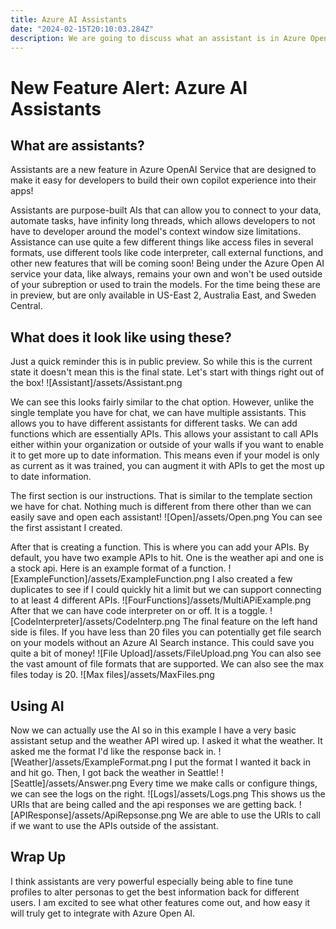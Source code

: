 ```yaml
---
title: Azure AI Assistants
date: "2024-02-15T20:10:03.284Z"
description: We are going to discuss what an assistant is in Azure Open AI, what they are, and why I would want to use them?
---
```



# New Feature Alert: Azure AI Assistants

## What are assistants?
Assistants are a new feature in Azure OpenAI Service that are designed to make it easy for developers to build their own copilot experience into their apps!

Assistants are purpose-built AIs that can allow you to connect to your data, automate tasks, have infinity long threads, which allows developers to not have to developer around the model's context window size limitations. Assistance can use quite a few different things like access files in several formats, use different tools like code interpreter, call external functions, and other new features that will be coming soon! Being under the Azure Open AI service your data, like always, remains your own and won't be used outside of your subreption or used to train the models. For the time being these are in preview, but are only available in US-East 2, Australia East, and Sweden Central. 

## What does it look like using these?
Just a quick reminder this is in public preview. So while this is the current state it doesn't mean this is the final state. Let's start with things right out of the box! 
![Assistant]/assets/Assistant.png

We can see this looks fairly similar to the chat option. However, unlike the single template you have for chat, we can have multiple assistants. This allows you to have different assistants for different tasks. We can add functions which are essentially APIs. This allows your assistant to call APIs either within your organization or outside of your walls if you want to enable it to get more up to date information. This means even if your model is only as current as it was trained, you can augment it with APIs to get the most up to date information.

The first section is our instructions. That is similar to the template section we have for chat. Nothing much is different from there other than we can easily save and open each assistant! 
![Open]/assets/Open.png
You can see the first assistant I created. 

After that is creating a function. This is where you can add your APIs. By default, you have two example APIs to hit. One is the weather api and one is a stock api. Here is an example format of a function. 
![ExampleFunction]/assets/ExampleFunction.png
I also created a few duplicates to see if I could quickly hit a limit but we can support connecting to at least 4 different APIs.
![FourFunctions]/assets/MultiAPiExample.png
After that we can have code interpreter on or off. It is a toggle.
![CodeInterpreter]/assets/CodeInterp.png
The final feature on the left hand side is files. If you have less than 20 files you can potentially get file search on your models without an Azure AI Search instance. This could save you quite a bit of money! 
![File Upload]/assets/FileUpload.png
You can also see the vast amount of file formats that are supported. We can also see the max files today is 20. 
![Max files]/assets/MaxFiles.png

## Using AI
Now we can actually use the AI so in this example I have a very basic assistant setup and the weather API wired up. I asked it what the weather. It asked me the format I'd like the response back in.
![Weather]/assets/ExampleFormat.png
I put the format I wanted it back in and hit go. Then, I got back the weather in Seattle! 
![Seattle]/assets/Answer.png
Every time we make calls or configure things, we can see the logs on the right.
![Logs]/assets/Logs.png
This shows us the URIs that are being called and the api responses we are getting back.
![APIResponse]/assets/ApiRepsonse.png
We are able to use the URIs to call if we want to use the APIs outside of the assistant.

## Wrap Up
I think assistants are very powerful especially being able to fine tune profiles to alter personas to get the best information back for different users. I am excited to see what other features come out, and how easy it will truly get to integrate with Azure Open AI.